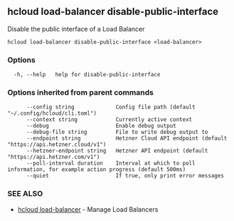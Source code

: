 ## hcloud load-balancer disable-public-interface

Disable the public interface of a Load Balancer

```
hcloud load-balancer disable-public-interface <load-balancer>
```

### Options

```
  -h, --help   help for disable-public-interface
```

### Options inherited from parent commands

```
      --config string             Config file path (default "~/.config/hcloud/cli.toml")
      --context string            Currently active context
      --debug                     Enable debug output
      --debug-file string         File to write debug output to
      --endpoint string           Hetzner Cloud API endpoint (default "https://api.hetzner.cloud/v1")
      --hetzner-endpoint string   Hetzner API endpoint (default "https://api.hetzner.com/v1")
      --poll-interval duration    Interval at which to poll information, for example action progress (default 500ms)
      --quiet                     If true, only print error messages
```

### SEE ALSO

* [hcloud load-balancer](hcloud_load-balancer.md)	 - Manage Load Balancers
